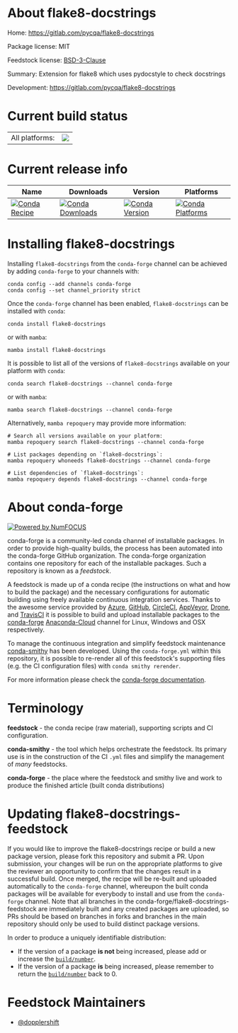 About flake8-docstrings
=======================

Home: https://gitlab.com/pycqa/flake8-docstrings

Package license: MIT

Feedstock license: [BSD-3-Clause](https://github.com/conda-forge/flake8-docstrings-feedstock/blob/main/LICENSE.txt)

Summary: Extension for flake8 which uses pydocstyle to check docstrings

Development: https://gitlab.com/pycqa/flake8-docstrings

Current build status
====================


<table><tr><td>All platforms:</td>
    <td>
      <a href="https://dev.azure.com/conda-forge/feedstock-builds/_build/latest?definitionId=2922&branchName=main">
        <img src="https://dev.azure.com/conda-forge/feedstock-builds/_apis/build/status/flake8-docstrings-feedstock?branchName=main">
      </a>
    </td>
  </tr>
</table>

Current release info
====================

| Name | Downloads | Version | Platforms |
| --- | --- | --- | --- |
| [![Conda Recipe](https://img.shields.io/badge/recipe-flake8--docstrings-green.svg)](https://anaconda.org/conda-forge/flake8-docstrings) | [![Conda Downloads](https://img.shields.io/conda/dn/conda-forge/flake8-docstrings.svg)](https://anaconda.org/conda-forge/flake8-docstrings) | [![Conda Version](https://img.shields.io/conda/vn/conda-forge/flake8-docstrings.svg)](https://anaconda.org/conda-forge/flake8-docstrings) | [![Conda Platforms](https://img.shields.io/conda/pn/conda-forge/flake8-docstrings.svg)](https://anaconda.org/conda-forge/flake8-docstrings) |

Installing flake8-docstrings
============================

Installing `flake8-docstrings` from the `conda-forge` channel can be achieved by adding `conda-forge` to your channels with:

```
conda config --add channels conda-forge
conda config --set channel_priority strict
```

Once the `conda-forge` channel has been enabled, `flake8-docstrings` can be installed with `conda`:

```
conda install flake8-docstrings
```

or with `mamba`:

```
mamba install flake8-docstrings
```

It is possible to list all of the versions of `flake8-docstrings` available on your platform with `conda`:

```
conda search flake8-docstrings --channel conda-forge
```

or with `mamba`:

```
mamba search flake8-docstrings --channel conda-forge
```

Alternatively, `mamba repoquery` may provide more information:

```
# Search all versions available on your platform:
mamba repoquery search flake8-docstrings --channel conda-forge

# List packages depending on `flake8-docstrings`:
mamba repoquery whoneeds flake8-docstrings --channel conda-forge

# List dependencies of `flake8-docstrings`:
mamba repoquery depends flake8-docstrings --channel conda-forge
```


About conda-forge
=================

[![Powered by
NumFOCUS](https://img.shields.io/badge/powered%20by-NumFOCUS-orange.svg?style=flat&colorA=E1523D&colorB=007D8A)](https://numfocus.org)

conda-forge is a community-led conda channel of installable packages.
In order to provide high-quality builds, the process has been automated into the
conda-forge GitHub organization. The conda-forge organization contains one repository
for each of the installable packages. Such a repository is known as a *feedstock*.

A feedstock is made up of a conda recipe (the instructions on what and how to build
the package) and the necessary configurations for automatic building using freely
available continuous integration services. Thanks to the awesome service provided by
[Azure](https://azure.microsoft.com/en-us/services/devops/), [GitHub](https://github.com/),
[CircleCI](https://circleci.com/), [AppVeyor](https://www.appveyor.com/),
[Drone](https://cloud.drone.io/welcome), and [TravisCI](https://travis-ci.com/)
it is possible to build and upload installable packages to the
[conda-forge](https://anaconda.org/conda-forge) [Anaconda-Cloud](https://anaconda.org/)
channel for Linux, Windows and OSX respectively.

To manage the continuous integration and simplify feedstock maintenance
[conda-smithy](https://github.com/conda-forge/conda-smithy) has been developed.
Using the ``conda-forge.yml`` within this repository, it is possible to re-render all of
this feedstock's supporting files (e.g. the CI configuration files) with ``conda smithy rerender``.

For more information please check the [conda-forge documentation](https://conda-forge.org/docs/).

Terminology
===========

**feedstock** - the conda recipe (raw material), supporting scripts and CI configuration.

**conda-smithy** - the tool which helps orchestrate the feedstock.
                   Its primary use is in the construction of the CI ``.yml`` files
                   and simplify the management of *many* feedstocks.

**conda-forge** - the place where the feedstock and smithy live and work to
                  produce the finished article (built conda distributions)


Updating flake8-docstrings-feedstock
====================================

If you would like to improve the flake8-docstrings recipe or build a new
package version, please fork this repository and submit a PR. Upon submission,
your changes will be run on the appropriate platforms to give the reviewer an
opportunity to confirm that the changes result in a successful build. Once
merged, the recipe will be re-built and uploaded automatically to the
`conda-forge` channel, whereupon the built conda packages will be available for
everybody to install and use from the `conda-forge` channel.
Note that all branches in the conda-forge/flake8-docstrings-feedstock are
immediately built and any created packages are uploaded, so PRs should be based
on branches in forks and branches in the main repository should only be used to
build distinct package versions.

In order to produce a uniquely identifiable distribution:
 * If the version of a package **is not** being increased, please add or increase
   the [``build/number``](https://docs.conda.io/projects/conda-build/en/latest/resources/define-metadata.html#build-number-and-string).
 * If the version of a package **is** being increased, please remember to return
   the [``build/number``](https://docs.conda.io/projects/conda-build/en/latest/resources/define-metadata.html#build-number-and-string)
   back to 0.

Feedstock Maintainers
=====================

* [@dopplershift](https://github.com/dopplershift/)

